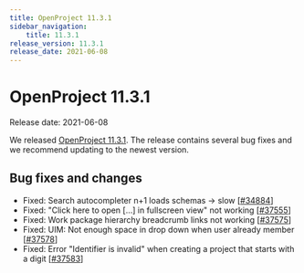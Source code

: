 ```yaml
---
title: OpenProject 11.3.1
sidebar_navigation:
    title: 11.3.1
release_version: 11.3.1
release_date: 2021-06-08
---
```


# OpenProject 11.3.1

Release date: 2021-06-08

We released [OpenProject 11.3.1](https://community.openproject.org/versions/1479).
The release contains several bug fixes and we recommend updating to the newest version.

<!--more-->
## Bug fixes and changes

- Fixed: Search autocompleter n+1 loads schemas -> slow \[[#34884](https://community.openproject.org/wp/34884)\]
- Fixed: "Click here to open [...] in fullscreen view" not working \[[#37555](https://community.openproject.org/wp/37555)\]
- Fixed: Work package hierarchy breadcrumb links not working \[[#37575](https://community.openproject.org/wp/37575)\]
- Fixed: UIM: Not enough space in drop down when user already member \[[#37578](https://community.openproject.org/wp/37578)\]
- Fixed: Error "Identifier is invalid" when creating a project that starts with a digit \[[#37583](https://community.openproject.org/wp/37583)\]
